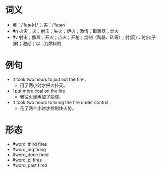 # 词义
- 英：/ˈfaɪə(r)/； 美：/ˈfaɪər/
- #n 火灾；火；射击；失火；炉火；激情；取暖器；灶火
- #v 射击；解雇；开火；点火；开枪；烧制（陶器、砖等）；射(箭)；射出(子弹)；激励；以…为燃料的
# 例句
- It took two hours to put out the fire .
	- 用了两小时才把火扑灭。
- I put more coal on the fire .
	- 我往火里再加了些煤。
- It took two hours to bring the fire under control .
	- 花了两个小时才控制住火势。
# 形态
- #word_third fires
- #word_ing firing
- #word_done fired
- #word_pl fires
- #word_past fired
